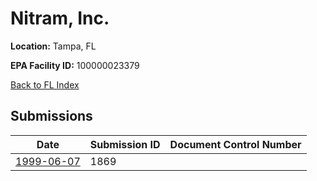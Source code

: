 # Nitram, Inc.

**Location:** Tampa, FL

**EPA Facility ID:** 100000023379

[Back to FL Index](../../index.md)

## Submissions

| Date | Submission ID | Document Control Number |
|------|--------------|-------------------------|
| [1999-06-07](submissions/1869.md) | 1869 |  |
